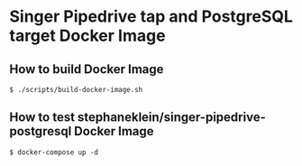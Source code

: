 # Singer Pipedrive tap and PostgreSQL target Docker Image

## How to build Docker Image

```
$ ./scripts/build-docker-image.sh
```

## How to test stephaneklein/singer-pipedrive-postgresql Docker Image

```
$ docker-compose up -d
```